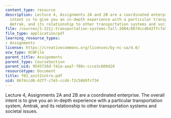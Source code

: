 ```yaml
---
content_type: resource
description: Lecture 4, Assignments 2A and 2B are a coordinated enterprise. The overall
  intent is to give you an in-depth experience with a particular transportation system,
  Amtrak, and its relationship to other transportation systems and societal issues.
file: /courses/1-221j-transportation-systems-fall-2004/8674ccd642ffc7e5ccd4f2c5869fcf34_f02_asst2intro.pdf
file_type: application/pdf
learning_resource_types:
- Assignments
license: https://creativecommons.org/licenses/by-nc-sa/4.0/
ocw_type: OCWFile
parent_title: Assignments
parent_type: CourseSection
parent_uid: 9545726d-742a-aaa7-f80c-ccce3c609d28
resourcetype: Document
title: f02_asst2intro.pdf
uid: 8674ccd6-42ff-c7e5-ccd4-f2c5869fcf34
---
```

Lecture 4, Assignments 2A and 2B are a coordinated enterprise. The overall intent is to give you an in-depth experience with a particular transportation system, Amtrak, and its relationship to other transportation systems and societal issues.
